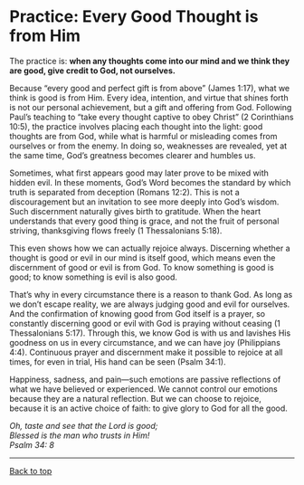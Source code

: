 # Practice: Every Good Thought is from Him

The practice is: **when any thoughts come into our mind and we think they are good, give credit to God, not ourselves.**

Because “every good and perfect gift is from above” (James 1:17), what we think is good is from Him. Every idea, intention, and virtue that shines forth is not our personal achievement, but a gift and offering from God. Following Paul’s teaching to “take every thought captive to obey Christ” (2 Corinthians 10:5), the practice involves placing each thought into the light: good thoughts are from God, while what is harmful or misleading comes from ourselves or from the enemy. In doing so, weaknesses are revealed, yet at the same time, God’s greatness becomes clearer and humbles us.

Sometimes, what first appears good may later prove to be mixed with hidden evil. In these moments, God’s Word becomes the standard by which truth is separated from deception (Romans 12:2). This is not a discouragement but an invitation to see more deeply into God’s wisdom. Such discernment naturally gives birth to gratitude. When the heart understands that every good thing is grace, and not the fruit of personal striving, thanksgiving flows freely (1 Thessalonians 5:18).

This even shows how we can actually rejoice always. Discerning whether a thought is good or evil in our mind is itself good, which means even the discernment of good or evil is from God. To know something is good is good; to know something is evil is also good.

That’s why in every circumstance there is a reason to thank God. As long as we don’t escape reality, we are always judging good and evil for ourselves. And the confirmation of knowing good from God itself is a prayer, so constantly discerning good or evil with God is praying without ceasing (1 Thessalonians 5:17). Through this, we know God is with us and lavishes His goodness on us in every circumstance, and we can have joy (Philippians 4:4). Continuous prayer and discernment make it possible to rejoice at all times, for even in trial, His hand can be seen (Psalm 34:1).

Happiness, sadness, and pain—such emotions are passive reflections of what we have believed or experienced. We cannot control our emotions because they are a natural reflection. But we can choose to rejoice, because it is an active choice of faith: to give glory to God for all the good.


*Oh, taste and see that the Lord is good;* <br>
*Blessed is the man who trusts in Him!*<br>
*Psalm 34: 8*

---

[Back to top](#)